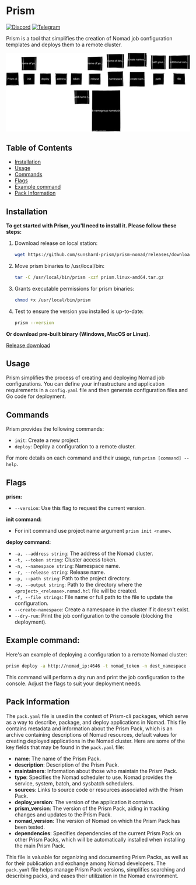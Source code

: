 # Prism

[![Discord](https://img.shields.io/badge/prism-cli.svg?style=flat&logo=discord)](https://discord.gg/fSvtfPTrud)      [![Telegram](https://img.shields.io/badge/Telegram-Join%20Chat-blue?logo=telegram)](https://t.me/+Ubx2ygV2rd4yNzUy)


Prism is a tool that simplifies the creation of Nomad job configuration templates and deploys them to a remote cluster.

![Scheme of work Prism cli](docs/prism.svg)

## Table of Contents

- [Installation](#installation)
- [Usage](#usage)
- [Commands](#commands)
- [Flags](#flags)
- [Example command](#example-command)
- [Pack Information](#pack-information)

## Installation

**To get started with Prism, you'll need to install it. Please follow these steps:**

1. Download release on local station:
   ```bash
   wget https://github.com/sunshard-prism/prism-nomad/releases/download/{{version}}/prism.linux-amd64.tar.gz

2. Move prism binaries to /usr/local/bin:
   ```bash
   tar -C /usr/local/bin/prism -xzf prism.linux-amd64.tar.gz
   ```

3. Grants executable permissions for prism binaries:
   ```bash
   chmod +x /usr/local/bin/prism
   ```

4. Test to ensure the version you installed is up-to-date:
   ```bash
   prism --version
   ```

**Or download pre-built binary (Windows, MacOS or Linux).**

[Release download](https://github.com/sunshard-prism/prism-nomad/releases)

## Usage

Prism simplifies the process of creating and deploying Nomad job configurations. You can define your infrastructure and application requirements in a `config.yaml` file and then generate configuration files and Go code for deployment.

## Commands

Prism provides the following commands:

- `init`: Create a new project.
- `deploy`: Deploy a configuration to a remote cluster.

For more details on each command and their usage, run `prism [command] --help`.

## Flags

**prism:**
- `--version`: Use this flag to request the current version.

**init command:**
- For init command use project name argument `prism init <name>`.

**deploy command:**
- `-a, --address string`: The address of the Nomad cluster.
- `-t, --token string`: Cluster access token.
- `-n, --namespace string`: Namespace name.
- `-r, --release string`: Release name.
- `-p, --path string`: Path to the project directory.
- `-o, --output string`: Path to the directory where the `<project>_<release>.nomad.hcl` file will be created.
- `-f, --file strings`: File name or full path to the file to update the configuration.
- `--create-namespace`: Create a namespace in the cluster if it doesn't exist.
- `--dry-run`: Print the job configuration to the console (blocking the deployment).

## Example command:

Here's an example of deploying a configuration to a remote Nomad cluster:

```bash
prism deploy -a http://nomad_ip:4646 -t nomad_token -n dest_namespace -r name_of_release -p /path/to/prismpack 
```

This command will perform a dry run and print the job configuration to the console. Adjust the flags to suit your deployment needs.

## Pack Information

The `pack.yaml` file is used in the context of Prism-cli packages, which serve as a way to describe, package, and deploy applications in Nomad. This file contains metadata and information about the Prism Pack, which is an archive containing descriptions of Nomad resources, default values for creating deployed applications in the Nomad cluster. Here are some of the key fields that may be found in the `pack.yaml` file:

- **name**: The name of the Prism Pack.
- **description**: Description of the Prism Pack.
- **maintainers**: Information about those who maintain the Prism Pack.
- **type**: Specifies the Nomad scheduler to use. Nomad provides the service, system, batch, and sysbatch schedulers.
- **sources**: Links to source code or resources associated with the Prism Pack.
- **deploy_version**: The version of the application it contains.
- **prism_version**: The version of the Prism Pack, aiding in tracking changes and updates to the Prism Pack.
- **nomad_version**: The version of Nomad on which the Prism Pack has been tested.
- **dependencies**: Specifies dependencies of the current Prism Pack on other Prism Packs, which will be automatically installed when installing the main Prism Pack.

This file is valuable for organizing and documenting Prism Packs, as well as for their publication and exchange among Nomad developers. The `pack.yaml` file helps manage Prism Pack versions, simplifies searching and describing packs, and eases their utilization in the Nomad environment.